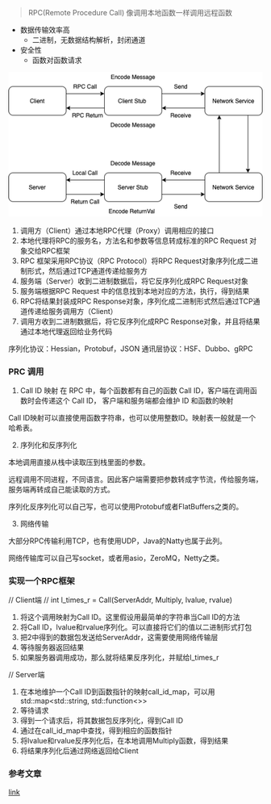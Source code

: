 > RPC(Remote Procedure Call) 像调用本地函数一样调用远程函数
+ 数据传输效率高
   + 二进制，无数据结构解析，封闭通道
+ 安全性
   + 函数对函数请求

![image](https://github.com/zhangcaiqian/algorithm-practice/blob/master/Assets/RPC.png)

1. 调用方（Client）通过本地RPC代理（Proxy）调用相应的接口
2. 本地代理将RPC的服务名，方法名和参数等信息转成标准的RPC Request 对象交给RPC框架
3. RPC 框架采用RPC协议（RPC Protocol）将RPC Request对象序列化成二进制形式，然后通过TCP通道传递给服务方
4. 服务端（Server）收到二进制数据后，将它反序列化成RPC Request对象
5. 服务端根据RPC Request 中的信息找到本地对应的方法，执行，得到结果
6. RPC将结果封装成RPC Response对象，序列化成二进制形式然后通过TCP通道传递给服务调用方（Client）
7. 调用方收到二进制数据后，将它反序列化成RPC Response对象，并且将结果通过本地代理返回给业务代码

序列化协议：Hessian，Protobuf，JSON
通讯层协议：HSF、Dubbo、gRPC


### PRC 调用
1. Call ID 映射
在 RPC 中，每个函数都有自己的函数 Call ID，客户端在调用函数时会传递这个 Call ID， 客户端和服务端都会维护 ID 和函数的映射

Call ID映射可以直接使用函数字符串，也可以使用整数ID。映射表一般就是一个哈希表。

2. 序列化和反序列化

本地调用直接从栈中读取压到栈里面的参数。

远程调用不同进程，不同语言。因此客户端需要把参数转成字节流，传给服务端，服务端再转成自己能读取的方式。

序列化反序列化可以自己写，也可以使用Protobuf或者FlatBuffers之类的。

3. 网络传输

大部分RPC传输利用TCP，也有使用UDP，Java的Natty也属于此列。

网络传输库可以自己写socket，或者用asio，ZeroMQ，Netty之类。

### 实现一个RPC框架

// Client端 
//    int l_times_r = Call(ServerAddr, Multiply, lvalue, rvalue)
1. 将这个调用映射为Call ID。这里假设用最简单的字符串当Call ID的方法
2. 将Call ID，lvalue和rvalue序列化。可以直接将它们的值以二进制形式打包
3. 把2中得到的数据包发送给ServerAddr，这需要使用网络传输层
4. 等待服务器返回结果
5. 如果服务器调用成功，那么就将结果反序列化，并赋给l_times_r

// Server端
1. 在本地维护一个Call ID到函数指针的映射call_id_map，可以用std::map<std::string, std::function<>>
2. 等待请求
3. 得到一个请求后，将其数据包反序列化，得到Call ID
4. 通过在call_id_map中查找，得到相应的函数指针
5. 将lvalue和rvalue反序列化后，在本地调用Multiply函数，得到结果
6. 将结果序列化后通过网络返回给Client

### 参考文章
[link](https://zhuanlan.zhihu.com/p/38012481)
